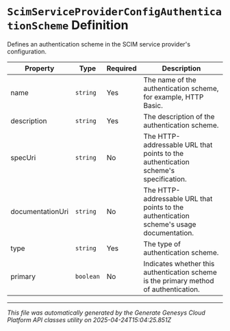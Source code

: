 # `ScimServiceProviderConfigAuthenticationScheme` Definition

Defines an authentication scheme in the SCIM service provider's configuration.

| Property | Type | Required | Description |
|----------|------|----------|-------------|
| name | `string` | Yes | The name of the authentication scheme, for example, HTTP Basic. |
| description | `string` | Yes | The description of the authentication scheme. |
| specUri | `string` | No | The HTTP-addressable URL that points to the authentication scheme's specification. |
| documentationUri | `string` | No | The HTTP-addressable URL that points to the authentication scheme's usage documentation. |
| type | `string` | Yes | The type of authentication scheme. |
| primary | `boolean` | No | Indicates whether this authentication scheme is the primary method of authentication. |

---

*This file was automatically generated by the Generate Genesys Cloud Platform API classes utility on 2025-04-24T15:04:25.851Z*